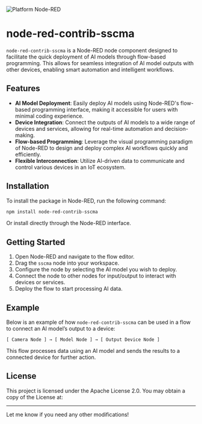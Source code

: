 ![Platform Node-RED](https://img.shields.io/badge/Platform-Node--RED-red.png)

# node-red-contrib-sscma

`node-red-contrib-sscma` is a Node-RED node component designed to facilitate the quick deployment of AI models through flow-based programming. This allows for seamless integration of AI model outputs with other devices, enabling smart automation and intelligent workflows.

## Features

- **AI Model Deployment**: Easily deploy AI models using Node-RED's flow-based programming interface, making it accessible for users with minimal coding experience.
- **Device Integration**: Connect the outputs of AI models to a wide range of devices and services, allowing for real-time automation and decision-making.
- **Flow-based Programming**: Leverage the visual programming paradigm of Node-RED to design and deploy complex AI workflows quickly and efficiently.
- **Flexible Interconnection**: Utilize AI-driven data to communicate and control various devices in an IoT ecosystem.

## Installation

To install the package in Node-RED, run the following command:

```bash
npm install node-red-contrib-sscma
```

Or install directly through the Node-RED interface.

## Getting Started

1. Open Node-RED and navigate to the flow editor.
2. Drag the `sscma` node into your workspace.
3. Configure the node by selecting the AI model you wish to deploy.
4. Connect the node to other nodes for input/output to interact with devices or services.
5. Deploy the flow to start processing AI data.

## Example

Below is an example of how `node-red-contrib-sscma` can be used in a flow to connect an AI model’s output to a device:

```
[ Camera Node ] → [ Model Node ] → [ Output Device Node ]
```

This flow processes data using an AI model and sends the results to a connected device for further action.

## License

This project is licensed under the Apache License 2.0. You may obtain a copy of the License at:

---

Let me know if you need any other modifications!